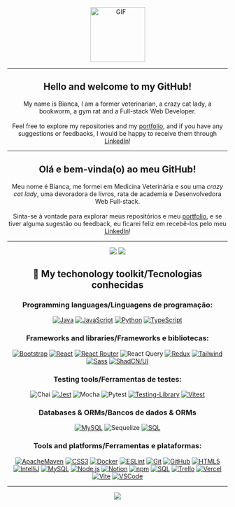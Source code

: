 <div align="center">

<picture>
  <source media="(prefers-color-scheme: dark)" srcset="https://media1.giphy.com/media/H1dxi6xdh4NGQCZSvz/giphy.gif">  
  <img align="center" alt="GIF" src=""  width="125px" height="125px"/>
</picture>

</div>

<hr>


<div align="center">
  
## Hello and welcome to my GitHub!
My name is Bianca, I am a former veterinarian, a crazy cat lady, a bookworm, a gym rat and a Full-stack Web Developer. 
<br><br>
Feel free to explore my repositories and my <a href="https://biancashiromoto.github.io/" target="_blank">portfolio</a>, and if you have any suggestions or feedbacks, I would be happy to receive them through <a href="https://www.linkedin.com/in/bshiromoto/" target="_blank">LinkedIn</a>!

<hr>

## Olá e bem-vinda(o) ao meu GitHub!
Meu nome é Bianca, me formei em Medicina Veterinária e sou uma <i>crazy cat lady</i>, uma devoradora de livros, rata de academia e Desenvolvedora Web Full-stack.
<br><br>
Sinta-se à vontade para explorar meus repositórios e meu <a href="https://biancashiromoto.github.io/" target="_blank">portfolio</a>, e se tiver alguma sugestão ou feedback, eu ficarei feliz em recebê-los pelo meu <a href="https://www.linkedin.com/in/bshiromoto/" target="_blank">LinkedIn</a>!

<hr>

![](https://github-readme-stats-git-masterrstaa-rickstaa.vercel.app/api?username=biancashiromoto&hide=contribs,issues,stars&rank_icon=github&hide_border=true&show_icons=true&icon_color=FFF&bg_color=22272E&title_color=ADBAC7&text_color=ADBAC7&include_all_commits=true&count_private=true&card_width=300px)
![](https://github-readme-stats-git-masterrstaa-rickstaa.vercel.app/api/top-langs/?username=biancashiromoto&hide=html,css&hide_border=true&show_icons=true&bg_color=22272E&title_color=ADBAC7&text_color=ADBAC7&layout=compact&langs_count=6)

## 🧰 My techonology toolkit/Tecnologias conhecidas

### Programming languages/Linguagens de programação:
[![Java](https://img.shields.io/badge/java-%23ED8B00.svg?style=for-the-badge&logo=openjdk&logoColor=white)]()
[![JavaScript](https://img.shields.io/badge/JavaScript-323330?style=for-the-badge&logo=javascript&logoColor=F7DF1E)]()
[![Python](https://img.shields.io/badge/Python-FFD43B?style=for-the-badge&logo=python&logoColor=blue)]()
[![TypeScript](https://img.shields.io/badge/TypeScript-007ACC?style=for-the-badge&logo=typescript&logoColor=white)]()

### Frameworks and libraries/Frameworks e bibliotecas:
[![Bootstrap](https://img.shields.io/badge/Bootstrap-563D7C?style=for-the-badge&logo=bootstrap&logoColor=white)]()
[![React](https://img.shields.io/badge/React-20232A?style=for-the-badge&logo=react&logoColor=61DAFB)]()
[![React Router](https://img.shields.io/badge/React_Router-CA4245?style=for-the-badge&logo=react-router&logoColor=white)]()
![React Query](https://img.shields.io/badge/React_Query-FF4154?style=for-the-badge&logo=ReactQuery&logoColor=white)
[![Redux](https://img.shields.io/badge/Redux-593D88?style=for-the-badge&logo=redux&logoColor=white)]()
[![Tailwind](https://img.shields.io/badge/Tailwind_CSS-38B2AC?style=for-the-badge&logo=tailwind-css&logoColor=white)]()
[![Sass](https://img.shields.io/badge/Sass-CC6699?style=for-the-badge&logo=sass&logoColor=white)]()
[![ShadCN/UI](https://img.shields.io/badge/shadcn%2Fui-000000?style=for-the-badge&logo=shadcnui&logoColor=white)]()


### Testing tools/Ferramentas de testes:
![Chai](https://img.shields.io/badge/-chai-%23E5E5E5?style=for-the-badge&logo=chai&logoColor=853232)
[![Jest](https://img.shields.io/badge/Jest-C21325?style=for-the-badge&logo=jest&logoColor=white)]()
![Mocha](https://img.shields.io/badge/-mocha-%238D6748?style=for-the-badge&logo=mocha&logoColor=white)
![Pytest](https://img.shields.io/badge/-pytest-%43B02A?style=for-the-badge&logo=pytest&logoColor=white)
[![Testing-Library](https://img.shields.io/badge/-TestingLibrary-%23E33332?style=for-the-badge&logo=testing-library&logoColor=white)]()
[![Vitest](https://img.shields.io/badge/Vitest-%236E9F18?style=for-the-badge&logo=Vitest&logoColor=%23fcd703)]()

### Databases & ORMs/Bancos de dados & ORMs
[![MySQL](https://img.shields.io/badge/MySQL-005C84?style=for-the-badge&logo=mysql&logoColor=white)]()
![Sequelize](https://img.shields.io/badge/Sequelize-52B0E7?style=for-the-badge&logo=Sequelize&logoColor=white)
[![SQL](https://img.shields.io/badge/SQL-003B57?style=for-the-badge&logo=sql&logoColor=white)]()

### Tools and platforms/Ferramentas e plataformas:
[![ApacheMaven](https://img.shields.io/badge/apache_maven-C71A36?style=for-the-badge&logo=apachemaven&logoColor=white)]()
[![CSS3](https://img.shields.io/badge/CSS3-1572B6?style=for-the-badge&logo=css3&logoColor=white)]()
[![Docker](https://img.shields.io/badge/Docker-2CA5E0?style=for-the-badge&logo=docker&logoColor=white)]()
[![ESLint](https://img.shields.io/badge/eslint-3A33D1?style=for-the-badge&logo=eslint&logoColor=white)]()
[![Git](https://img.shields.io/badge/Git-E44C30?style=for-the-badge&logo=git&logoColor=white)]()
[![GitHub](https://img.shields.io/badge/GitHub-100000?style=for-the-badge&logo=github&logoColor=white)]()
[![HTML5](https://img.shields.io/badge/HTML5-E34F26?style=for-the-badge&logo=html5&logoColor=white)]()
[![IntelliJ](https://img.shields.io/badge/IntelliJ_IDEA-000000.svg?style=for-the-badge&logo=intellij-idea&logoColor=white)]()
[![MySQL](https://img.shields.io/badge/MySQL-005C84?style=for-the-badge&logo=mysql&logoColor=white)]()
[![Node.js](https://img.shields.io/badge/Node.js-339933?style=for-the-badge&logo=node.js&logoColor=white)]()
[![Notion](https://img.shields.io/badge/Notion-000000?style=for-the-badge&logo=notion&logoColor=white)]()
[![npm](https://img.shields.io/badge/npm-CB3837?style=for-the-badge&logo=npm&logoColor=white)]()
[![SQL](https://img.shields.io/badge/SQL-003B57?style=for-the-badge&logo=sql&logoColor=white)]()
[![Trello](https://img.shields.io/badge/Trello-0052CC?style=for-the-badge&logo=trello&logoColor=white)]()
[![Vercel](https://img.shields.io/badge/Vercel-000000?style=for-the-badge&logo=vercel&logoColor=white)]()
[![Vite](https://img.shields.io/badge/Vite-B73BFE?style=for-the-badge&logo=vite&logoColor=FFD62E)]()
[![VSCode](https://img.shields.io/badge/VSCode-0078D4?style=for-the-badge&logo=visual%20studio%20code&logoColor=white)]()


<hr>

![](https://komarev.com/ghpvc/?username=biancashiromoto)
</div>
